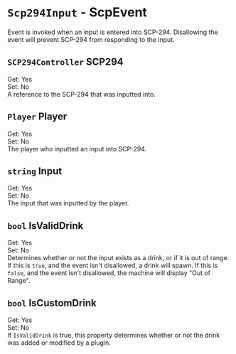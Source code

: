 # `Scp294Input` - ScpEvent
Event is invoked when an input is entered into SCP-294. Disallowing the event will prevent SCP-294 from responding to the input.

## `SCP294Controller` SCP294
Get: Yes  
Set: No  
A reference to the SCP-294 that was inputted into.

## `Player` Player
Get: Yes  
Set: No  
The player who inputted an input into SCP-294.

## `string` Input
Get: Yes  
Set: No  
The input that was inputted by the player.

## `bool` IsValidDrink
Get: Yes  
Set: No  
Determines whether or not the input exists as a drink, or if it is out of range. If this is `true`, and the event isn't disallowed, a drink will spawn. If this is `false`, and the event isn't disallowed, the machine will display "Out of Range".

## `bool` IsCustomDrink
Get: Yes  
Set: No  
If `IsValidDrink` is true, this property determines whether or not the drink was added or modified by a plugin.